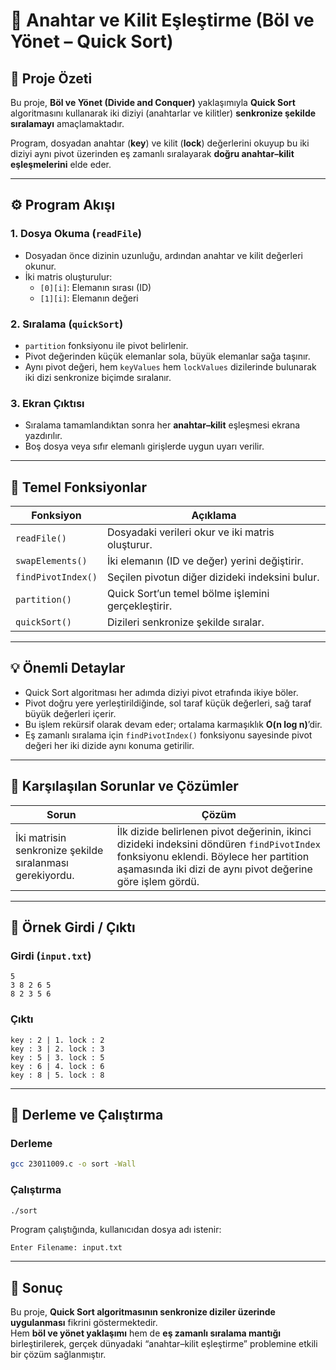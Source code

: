 # 🔐 Anahtar ve Kilit Eşleştirme (Böl ve Yönet – Quick Sort)

## 📘 Proje Özeti

Bu proje, **Böl ve Yönet (Divide and Conquer)** yaklaşımıyla **Quick Sort** algoritmasını kullanarak iki diziyi (anahtarlar ve kilitler) **senkronize şekilde sıralamayı** amaçlamaktadır.

Program, dosyadan anahtar (**key**) ve kilit (**lock**) değerlerini okuyup bu iki diziyi aynı pivot üzerinden eş zamanlı sıralayarak **doğru anahtar–kilit eşleşmelerini** elde eder.

---

## ⚙️ Program Akışı

### 1. Dosya Okuma (`readFile`)
- Dosyadan önce dizinin uzunluğu, ardından anahtar ve kilit değerleri okunur.  
- İki matris oluşturulur:  
  - `[0][i]`: Elemanın sırası (ID)  
  - `[1][i]`: Elemanın değeri

### 2. Sıralama (`quickSort`)
- `partition` fonksiyonu ile pivot belirlenir.  
- Pivot değerinden küçük elemanlar sola, büyük elemanlar sağa taşınır.  
- Aynı pivot değeri, hem `keyValues` hem `lockValues` dizilerinde bulunarak iki dizi senkronize biçimde sıralanır.

### 3. Ekran Çıktısı
- Sıralama tamamlandıktan sonra her **anahtar–kilit** eşleşmesi ekrana yazdırılır.  
- Boş dosya veya sıfır elemanlı girişlerde uygun uyarı verilir.

---

## 🧩 Temel Fonksiyonlar

| Fonksiyon | Açıklama |
|------------|-----------|
| `readFile()` | Dosyadaki verileri okur ve iki matris oluşturur. |
| `swapElements()` | İki elemanın (ID ve değer) yerini değiştirir. |
| `findPivotIndex()` | Seçilen pivotun diğer dizideki indeksini bulur. |
| `partition()` | Quick Sort’un temel bölme işlemini gerçekleştirir. |
| `quickSort()` | Dizileri senkronize şekilde sıralar. |

---

## 💡 Önemli Detaylar

- Quick Sort algoritması her adımda diziyi pivot etrafında ikiye böler.  
- Pivot doğru yere yerleştirildiğinde, sol taraf küçük değerleri, sağ taraf büyük değerleri içerir.  
- Bu işlem rekürsif olarak devam eder; ortalama karmaşıklık **O(n log n)**’dir.  
- Eş zamanlı sıralama için `findPivotIndex()` fonksiyonu sayesinde pivot değeri her iki dizide aynı konuma getirilir.

---

## 🧠 Karşılaşılan Sorunlar ve Çözümler

| Sorun | Çözüm |
|--------|--------|
| İki matrisin senkronize şekilde sıralanması gerekiyordu. | İlk dizide belirlenen pivot değerinin, ikinci dizideki indeksini döndüren `findPivotIndex` fonksiyonu eklendi. Böylece her partition aşamasında iki dizi de aynı pivot değerine göre işlem gördü. |

---

## 🧪 Örnek Girdi / Çıktı

### **Girdi (`input.txt`)**
```
5
3 8 2 6 5
8 2 3 5 6
```

### **Çıktı**
```
key : 2 | 1. lock : 2
key : 3 | 2. lock : 3
key : 5 | 3. lock : 5
key : 6 | 4. lock : 6
key : 8 | 5. lock : 8
```

---

## 🧰 Derleme ve Çalıştırma

### Derleme
```bash
gcc 23011009.c -o sort -Wall
```

### Çalıştırma
```bash
./sort
```

Program çalıştığında, kullanıcıdan dosya adı istenir:
```
Enter Filename: input.txt
```

---

## 🏁 Sonuç

Bu proje, **Quick Sort algoritmasının senkronize diziler üzerinde uygulanması** fikrini göstermektedir.  
Hem **böl ve yönet yaklaşımı** hem de **eş zamanlı sıralama mantığı** birleştirilerek, gerçek dünyadaki “anahtar–kilit eşleştirme” problemine etkili bir çözüm sağlanmıştır.

